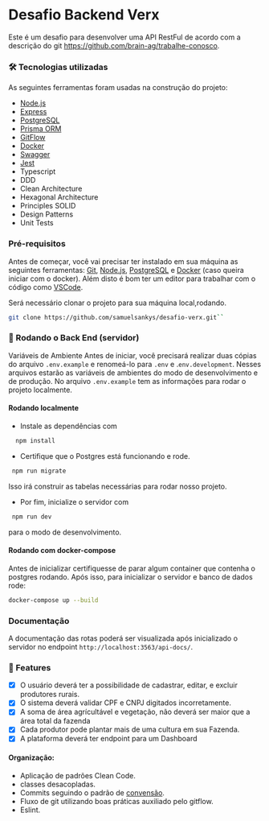 # Desafio Backend Verx

Este é um desafio para desenvolver uma API RestFul de acordo com a descrição do git https://github.com/brain-ag/trabalhe-conosco.

### 🛠 Tecnologias utilizadas

As seguintes ferramentas foram usadas na construção do projeto:

- [Node.js](https://nodejs.org/en/)
- [Express](https://expressjs.com/)
- [PostgreSQL](https://www.postgresql.org/)
- [Prisma ORM](https://www.prisma.io/docs)
- [GitFlow](https://www.atlassian.com/git/tutorials/comparing-workflows/gitflow-workflow)
- [Docker](https://docs.docker.com/)
- [Swagger](https://swagger.io/)
- [Jest](https://jestjs.io/)
- Typescript
- DDD
- Clean Architecture
- Hexagonal Architecture
- Principles SOLID
- Design Patterns
- Unit Tests

### Pré-requisitos

Antes de começar, você vai precisar ter instalado em sua máquina as seguintes ferramentas:
[Git](https://git-scm.com), [Node.js](https://nodejs.org/en/), [PostgreSQL](https://www.postgresql.org/) e [Docker](https://docs.docker.com/) (caso queira iniciar com o docker).
Além disto é bom ter um editor para trabalhar com o código como [VSCode](https://code.visualstudio.com/).

Será necessário clonar o projeto para sua máquina local,rodando.

```bash
git clone https://github.com/samuelsankys/desafio-verx.git``
```

### 🎲 Rodando o Back End (servidor)

Variáveis de Ambiente
Antes de iniciar, você precisará realizar duas cópias do arquivo `.env.example` e renomeá-lo para `.env` e .`env.development`. Nesses arquivos estarão as variáveis de ambientes do modo de desenvolvimento e de produção. No arquivo `.env.example` tem as informações para rodar o projeto localmente.

#### Rodando localmente

- Instale as dependências com

```bash
  npm install
```

- Certifique que o Postgres está funcionando e rode.

```bash
 npm run migrate
```

Isso irá construir as tabelas necessárias para rodar nosso projeto.

- Por fim, inicialize o servidor com

```bash
 npm run dev
```

para o modo de desenvolvimento.

#### Rodando com docker-compose

Antes de inicializar certifiquesse de parar algum container que contenha o postgres rodando. Após isso, para inicializar o servidor e banco de dados rode:

```bash
docker-compose up --build
```

### Documentação

A documentação das rotas poderá ser visualizada após inicializado o servidor no endpoint `http://localhost:3563/api-docs/`.

### 🎲 Features

- [x] O usuário deverá ter a possibilidade de cadastrar, editar, e excluir produtores rurais.
- [x] O sistema deverá validar CPF e CNPJ digitados incorretamente.
- [x] A soma de área agrícultável e vegetação, não deverá ser maior que a área total da fazenda
- [x] Cada produtor pode plantar mais de uma cultura em sua Fazenda.
- [x] A plataforma deverá ter endpoint para um Dashboard

#### Organização:

- Aplicação de padrões Clean Code.
- classes desacopladas.
- Commits seguindo o padrão de [convensão](https://www.conventionalcommits.org/en/v1.0.0/).
- Fluxo de git utilizando boas práticas auxiliado pelo gitflow.
- Eslint.
